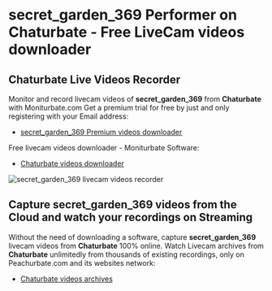 # secret_garden_369 Performer on Chaturbate - Free LiveCam videos downloader

## Chaturbate Live Videos Recorder

Monitor and record livecam videos of **secret_garden_369** from **Chaturbate** with Moniturbate.com
Get a premium trial for free by just and only registering with your Email address:
* [secret_garden_369 Premium videos downloader](https://moniturbate.com/request-demo-licence-key.html)

Free livecam videos downloader - Moniturbate Software:
* [Chaturbate videos downloader](https://moniturbate.com/moniturbate-download-software.html)

![secret_garden_369 livecam videos recorder](https://peachurnet.com/templates/moniturbate-software.png)


## Capture secret_garden_369 videos from the Cloud and watch your recordings on Streaming

Without the need of downloading a software, capture **secret_garden_369** livecam videos from **Chaturbate** 100% online.
Watch Livecam archives from **Chaturbate** unlimitedly from thousands of existing recordings, only on Peachurbate.com and its websites network:
* [Chaturbate videos archives](https://peachurnet.com/)